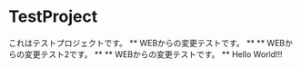 # TestProject
これはテストプロジェクトです。
** WEBからの変更テストです。 **
** WEBからの変更テスト2です。 **
** WEBからの変更テストです。 **
Hello World!!!
